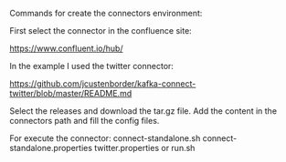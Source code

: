 Commands for create the connectors environment:

First select the connector in the confluence site:

https://www.confluent.io/hub/

In the example I used the twitter connector:

https://github.com/jcustenborder/kafka-connect-twitter/blob/master/README.md

Select the releases and download the tar.gz file.
Add the content in the connectors path and fill the config files.

For execute the connector:
 connect-standalone.sh connect-standalone.properties twitter.properties
 or
 run.sh